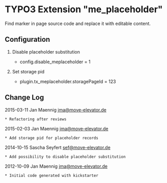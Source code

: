 # TYPO3 Extension "me_placeholder"

Find marker in page source code and replace it with editable content.

## Configuration

1. Disable placeholder substitution
	* config.disable_meplaceholder = 1

2. Set storage pid
	* plugin.tx_meplaceholder.storagePageId = 123

## Change Log

2015-03-11  Jan Maennig  <jma@move-elevator.de>

	* Refactoring after reviews
	
2015-02-03  Jan Maennig  <jma@move-elevator.de>

	* Add storage pid for placeholder records

2014-10-15  Sascha Seyfert  <sef@move-elevator.de>

	* Add possibility to disable placeholder substitution

2012-10-09  Jan Maennig  <jma@move-elevator.de>

	* Initial code generated with kickstarter